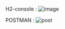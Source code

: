 H2-console :
![image](https://github.com/Falcon-jpg/Employees_REST_API/assets/109679302/f8fd61d7-b780-4577-a315-2ae59997399e)

POSTMAN : 
![post](https://github.com/Falcon-jpg/Employees_REST_API/assets/109679302/1d2ff3b3-e35b-40ea-8a3f-ab424d85a892)

